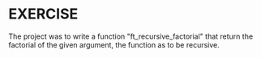 # EXERCISE

The project was to write a function "ft_recursive_factorial" that return the factorial of the given argument, the function as to be recursive.
